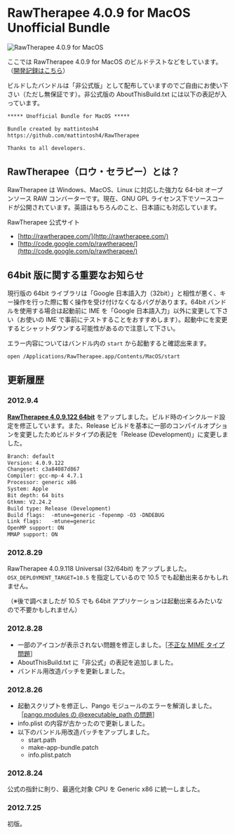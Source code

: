 # RawTherapee 4.0.9 for MacOS Unofficial Bundle #

![RawTherapee 4.0.9 for MacOS](https://lh6.googleusercontent.com/-XOgIMjjl2bY/UEUFkOOMw-I/AAAAAAAAIZ8/1eVSEMEjfII/w852/RawTherapee%25204.0.9.122.png)

ここでは RawTherapee 4.0.9 for MacOS のビルドテストなどをしています。（[開発記録はこちら](http://mattintosh.blog.so-net.ne.jp/archive/c2303145195-1)）

ビルドしたバンドルは「非公式版」として配布していますのでご自由にお使い下さい（ただし無保証です）。非公式版の AboutThisBuild.txt には以下の表記が入っています。

```no-highlight:AboutThisBuild.txt
***** Unofficial Bundle for MacOS *****

Bundle created by mattintosh4
https://github.com/mattintosh4/RawTherapee

Thanks to all developers.
```

## RawTherapee（ロウ・セラピー）とは？ ##

RawTherapee は Windows、MacOS、Linux に対応した強力な 64-bit オープンソース RAW コンバーターです。現在、GNU GPL ライセンス下でソースコードが公開されています。英語はもちろんのこと、日本語にも対応しています。

RawTherapee 公式サイト

-	[http://rawtherapee.com/](http://rawtherapee.com/)
-	[http://code.google.com/p/rawtherapee/](http://code.google.com/p/rawtherapee/)

## 64bit 版に関する重要なお知らせ ##

現行版の 64bit ライブラリは「Google 日本語入力（32bit）」と相性が悪く、キー操作を行った際に暫く操作を受け付けなくなるバグがあります。64bit バンドルを使用する場合は起動前に IME を「Google 日本語入力」以外に変更して下さい（お使いの IME で事前にテストすることをおすすめします）。起動中にを変更するとシャットダウンする可能性があるので注意して下さい。

エラー内容についてはバンドル内の `start` から起動すると確認出来ます。

```bash
open /Applications/RawTherapee.app/Contents/MacOS/start
```

## 更新履歴 ##

### 2012.9.4 ###

__[RawTherapee 4.0.9.122 64bit](https://github.com/mattintosh4/RawTherapee/downloads)__ をアップしました。ビルド時のインクルード設定を修正しています。また、Release ビルドを基本に一部のコンパイルオプションを変更したためビルドタイプの表記を「Release (Development)」に変更しました。

```no-highlight:AboutThisBuild.txt
Branch: default
Version: 4.0.9.122
Changeset: c3a84087d867
Compiler: gcc-mp-4 4.7.1
Processor: generic x86
System: Apple
Bit depth: 64 bits
Gtkmm: V2.24.2
Build type: Release (Development)
Build flags:  -mtune=generic -fopenmp -O3 -DNDEBUG
Link flags:   -mtune=generic
OpenMP support: ON
MMAP support: ON
```

### 2012.8.29 ###

RawTherapee 4.0.9.118 Universal (32/64bit) をアップしました。`OSX_DEPLOYMENT_TARGET=10.5` を指定しているので 10.5 でも起動出来るかもしれません。

（※後で調べましたが 10.5 でも 64bit アプリケーションは起動出来るみたいなので不要かもしれません）

### 2012.8.28 ###

-	一部のアイコンが表示されない問題を修正しました。［[不正な MIME タイプ問題](http://mattintosh.blog.so-net.ne.jp/2012-08-29)］
-	AboutThisBuild.txt に「非公式」の表記を追加しました。
-	バンドル用改造パッチを更新しました。

### 2012.8.26 ###

-	起動スクリプトを修正し、Pango モジュールのエラーを解消しました。［[pango.modules の @executable_path の問題](http://mattintosh.blog.so-net.ne.jp/2012-08-26)］
-	info.plist の内容が古かったので更新しました。
-	以下のバンドル用改造パッチをアップしました。
	-	start.path
	-	make-app-bundle.patch
	-	info.plist.patch

### 2012.8.24 ###

公式の指針に則り、最適化対象 CPU を Generic x86 に統一しました。

### 2012.7.25 ###

初版。